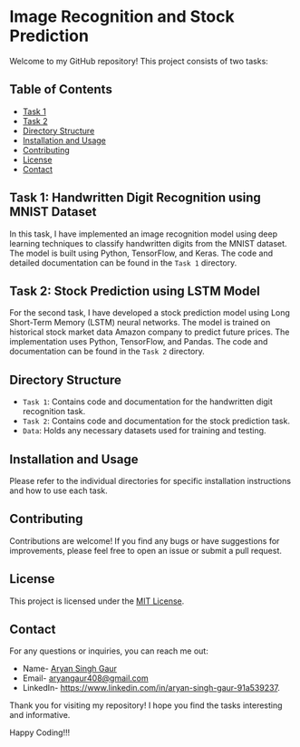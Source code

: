 # Image Recognition and Stock Prediction


Welcome to my GitHub repository! This project consists of two tasks:

## Table of Contents

- [Task 1](#task1)
- [Task 2](#task2)
- [Directory Structure](#directorystructure)
- [Installation and Usage](#installationandusage)
- [Contributing](#contributing)
- [License](#license)
- [Contact](#contact)

## Task 1: Handwritten Digit Recognition using MNIST Dataset

In this task, I have implemented an image recognition model using deep learning techniques to classify handwritten digits from the MNIST dataset. The model is built using Python, TensorFlow, and Keras. The code and detailed documentation can be found in the `Task 1` directory.

## Task 2: Stock Prediction using LSTM Model

For the second task, I have developed a stock prediction model using Long Short-Term Memory (LSTM) neural networks. The model is trained on historical stock market data Amazon company to predict future prices. The implementation uses Python, TensorFlow, and Pandas. The code and documentation can be found in the `Task 2` directory.

## Directory Structure

- `Task 1`: Contains code and documentation for the handwritten digit recognition task.
- `Task 2`: Contains code and documentation for the stock prediction task.
- `Data`: Holds any necessary datasets used for training and testing.

## Installation and Usage

Please refer to the individual directories for specific installation instructions and how to use each task.

## Contributing

Contributions are welcome! If you find any bugs or have suggestions for improvements, please feel free to open an issue or submit a pull request.

## License

This project is licensed under the [MIT License](LICENSE).

## Contact

For any questions or inquiries, you can reach me out: 
- Name- [Aryan Singh Gaur](https://aryangaur.netlify.app/)
- Email- aryangaur408@gmail.com
- LinkedIn- https://www.linkedin.com/in/aryan-singh-gaur-91a539237.

Thank you for visiting my repository! I hope you find the tasks interesting and informative.

Happy Coding!!!
